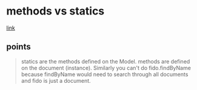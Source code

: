 # methods vs statics
[link](http://stackoverflow.com/questions/29664499/mongoose-static-methods-vs-instance-methods)

## points

> statics are the methods defined on the Model. methods are defined on the document (instance).
> Similarly you can't do fido.findByName because findByName would need to search through all documents and fido is just a document.